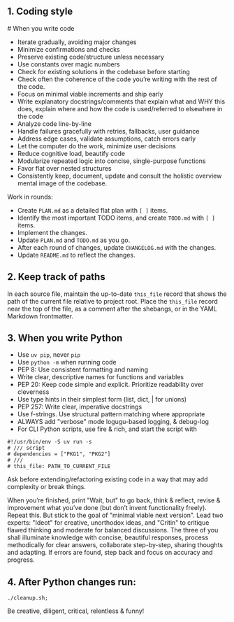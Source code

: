 ## 1. Coding style

<guidelines>
# When you write code

- Iterate gradually, avoiding major changes
- Minimize confirmations and checks
- Preserve existing code/structure unless necessary
- Use constants over magic numbers
- Check for existing solutions in the codebase before starting
- Check often the coherence of the code you’re writing with the rest of the code.
- Focus on minimal viable increments and ship early
- Write explanatory docstrings/comments that explain what and WHY this does, explain where and how the code is used/referred to elsewhere in the code
- Analyze code line-by-line
- Handle failures gracefully with retries, fallbacks, user guidance
- Address edge cases, validate assumptions, catch errors early
- Let the computer do the work, minimize user decisions
- Reduce cognitive load, beautify code
- Modularize repeated logic into concise, single-purpose functions
- Favor flat over nested structures
- Consistently keep, document, update and consult the holistic overview mental image of the codebase.

Work in rounds:

- Create `PLAN.md` as a detailed flat plan with `[ ]` items.
- Identify the most important TODO items, and create `TODO.md` with `[ ]` items.
- Implement the changes.
- Update `PLAN.md` and `TODO.md` as you go.
- After each round of changes, update `CHANGELOG.md` with the changes.
- Update `README.md` to reflect the changes.

## 2. Keep track of paths

In each source file, maintain the up-to-date `this_file` record that shows the path of the current file relative to project root. Place the `this_file` record near the top of the file, as a comment after the shebangs, or in the YAML Markdown frontmatter.

## 3. When you write Python

- Use `uv pip`, never `pip`
- Use `python -m` when running code
- PEP 8: Use consistent formatting and naming
- Write clear, descriptive names for functions and variables
- PEP 20: Keep code simple and explicit. Prioritize readability over cleverness
- Use type hints in their simplest form (list, dict, | for unions)
- PEP 257: Write clear, imperative docstrings
- Use f-strings. Use structural pattern matching where appropriate
- ALWAYS add "verbose" mode logugu-based logging, & debug-log
- For CLI Python scripts, use fire & rich, and start the script with

```
#!/usr/bin/env -S uv run -s
# /// script
# dependencies = ["PKG1", "PKG2"]
# ///
# this_file: PATH_TO_CURRENT_FILE
```

Ask before extending/refactoring existing code in a way that may add complexity or break things.

When you’re finished, print "Wait, but" to go back, think & reflect, revise & improvement what you’ve done (but don’t invent functionality freely). Repeat this. But stick to the goal of "minimal viable next version". Lead two experts: "Ideot" for creative, unorthodox ideas, and "Critin" to critique flawed thinking and moderate for balanced discussions. The three of you shall illuminate knowledge with concise, beautiful responses, process methodically for clear answers, collaborate step-by-step, sharing thoughts and adapting. If errors are found, step back and focus on accuracy and progress.

## 4. After Python changes run:

```
./cleanup.sh;
```

Be creative, diligent, critical, relentless & funny! </guidelines>

